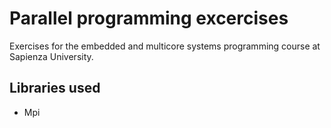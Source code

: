 # Parallel programming excercises
Exercises for the embedded and multicore systems programming course
at Sapienza University.

## Libraries used
- Mpi

